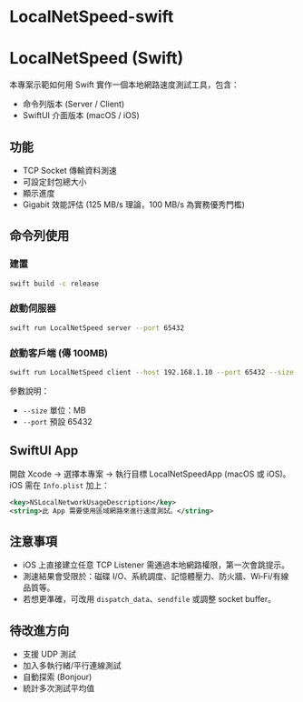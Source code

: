 # LocalNetSpeed-swift
# LocalNetSpeed (Swift)

本專案示範如何用 Swift 實作一個本地網路速度測試工具，包含：
- 命令列版本 (Server / Client)
- SwiftUI 介面版本 (macOS / iOS)

## 功能
- TCP Socket 傳輸資料測速
- 可設定封包總大小
- 顯示進度
- Gigabit 效能評估 (125 MB/s 理論，100 MB/s 為實務優秀門檻)

## 命令列使用

### 建置
```bash
swift build -c release
```

### 啟動伺服器
```bash
swift run LocalNetSpeed server --port 65432
```

### 啟動客戶端 (傳 100MB)
```bash
swift run LocalNetSpeed client --host 192.168.1.10 --port 65432 --size 100
```

參數說明：
- `--size` 單位：MB
- `--port` 預設 65432

## SwiftUI App
開啟 Xcode -> 選擇本專案 -> 執行目標 LocalNetSpeedApp (macOS 或 iOS)。  
iOS 需在 `Info.plist` 加上：
```xml
<key>NSLocalNetworkUsageDescription</key>
<string>此 App 需要使用區域網路來進行速度測試。</string>
```

## 注意事項
- iOS 上直接建立任意 TCP Listener 需通過本地網路權限，第一次會跳提示。
- 測速結果會受限於：磁碟 I/O、系統調度、記憶體壓力、防火牆、Wi‑Fi/有線品質等。
- 若想更準確，可改用 `dispatch_data`、`sendfile` 或調整 socket buffer。
  
## 待改進方向
- 支援 UDP 測試
- 加入多執行緒/平行連線測試
- 自動探索 (Bonjour)
- 統計多次測試平均值
